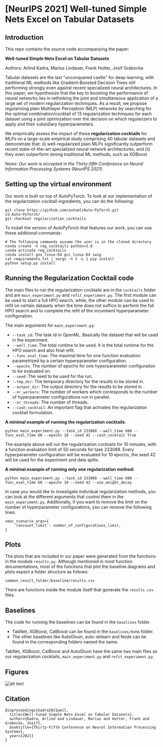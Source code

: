 # [NeurIPS 2021] Well-tuned Simple Nets Excel on Tabular Datasets

## Introduction

This repo contains the source code accompanying the paper:

**Well-tuned Simple Nets Excel on Tabular Datasets**

Authors: Arlind Kadra, Marius Lindauer, Frank Hutter, Josif Grabocka

Tabular datasets are the last "unconquered castle" for deep learning, with traditional ML methods like Gradient-Boosted Decision Trees still performing strongly even against recent specialized neural architectures. In this paper, we hypothesize that the key to boosting the performance of neural networks lies in rethinking the joint and simultaneous application of a large set of modern regularization techniques. As a result, we propose regularizing plain Multilayer Perceptron (MLP) networks by searching for the optimal combination/cocktail of 13 regularization techniques for each dataset using a joint optimization over the decision on which regularizers to apply and their subsidiary hyperparameters.

We empirically assess the impact of these **regularization cocktails** for MLPs on a large-scale empirical study comprising 40 tabular datasets and demonstrate that: (i) well-regularized plain MLPs significantly outperform recent state-of-the-art specialized neural network architectures, and (ii) they even outperform strong traditional ML methods, such as XGBoost.


*News: Our work is accepted in the Thirty-fifth Conference on Neural Information Processing Systems (NeurIPS 2021).*


## Setting up the virtual environment

Our work is built on top of AutoPyTorch. To look at our implementation of the regularization cocktail ingredients, you can do the following:


```
git clone https://github.com/automl/Auto-PyTorch.git
cd Auto-PyTorch/
git checkout regularization_cocktails
```
To install the version of AutoPyTorch that features our work, you can use these additional commands:

```
# The following commands assume the user is in the cloned directory
conda create -n reg_cocktails python=3.8
conda activate reg_cocktails
conda install gxx_linux-64 gcc_linux-64 swig
cat requirements.txt | xargs -n 1 -L 1 pip install
python setup.py install
```

## Running the Regularization Cocktail code

The main files to run the regularization cocktails are in the `cocktails` folder and are
`main_experiment.py` and `refit_experiment.py`. The first module can be used to start a full
HPO search, while, the other module can be used to refit on certain datasets when the time does not suffice to perform the full HPO search and to complete the refit of the incumbent hyperparameter
configuration.

The main arguments for `main_experiment.py`:

- `--task_id`: The task id in OpenML. Basically the dataset that will be used in the experiment.
- `--wall_time`: The total runtime to be used. It is the total runtime for the HPO search and also final refit.
- `--func_eval_time`: The maximal time for one function evaluation parametrized by a certain hyperparameter configuration.
- `--epochs`: The number of epochs for one hyperparameter configuration to be evaluated on.
- `--seed`: The seed to be used for the run.
- `--tmp_dir`: The temporary directory for the results to be stored in.
- `--output_dir`: The output directory for the results to be stored in.
- `--nr_workers`: The number of workers which corresponds to the number of hyperparameter configurations run in parallel.
- `--nr_threads`: The number of threads. 
- `--cash_cocktail`: An important flag that activates the regularization cocktail formulation.

**A minimal example of running the regularization cocktails**:

```
python main_experiment.py --task_id 233088 --wall_time 600 --func_eval_time 60 --epochs 10 --seed 42 --cash_cocktail True
```

The example above will run the regularization cocktails for 10 minutes, with a function evaluation limit of 50 seconds for task 233088. Every
hyperparameter configuration will be evaluated for 10 epochs, the seed 42 will be used for the experiment and data splits.

**A minimal example of running only one regularization method:**
```
python main_experiment.py --task_id 233088 --wall_time 600 --func_eval_time 60 --epochs 10 --seed 42 --use_weight_decay
```
In case you would like to investigate individual regularization methods, you can look at the different arguments
that control them in the `main_experiment.py`. Additionally, if you want to remove 
the limit on the number of hyperparameter configurations, you can remove the following lines:

```
smac_scenario_args={
    'runcount_limit': number_of_configurations_limit,
}
```
## Plots

The plots that are included in our paper were generated from the functions in the module `results.py`.
Although mentioned in most function documentations, most of the functions that plot the baseline diagrams and
plots expect a folder structure as follows:

`common_result_folder/baseline/results.csv`

There are functions inside the module itself that generate the `results.csv` files.

## Baselines

The code for running the baselines can be found in the `baselines` folder.

- TabNet, XGBoost, CatBoost can be found in the `baselines/bohb` folder.
- The other baselines like AutoGluon, auto-sklearn and Node can be found in the corresponding folders named the same.

TabNet, XGBoost, CatBoost and AutoGluon have the same two main files as our regularization cocktails, `main_experiment.py` and `refit_experiment.py`.

## Figures

![alt text](https://github.com/releaunifreiburg/WellTunedSimpleNets/blob/main/figures/all_baselines_diagram.png "Critical Difference diagram of all the methods")

## Citation
```
@inproceedings{kadra2021well,
  title={Well-tuned Simple Nets Excel on Tabular Datasets},
  author={Kadra, Arlind and Lindauer, Marius and Hutter, Frank and Grabocka, Josif},
  booktitle={Thirty-Fifth Conference on Neural Information Processing Systems},
  year={2021}
}
```
